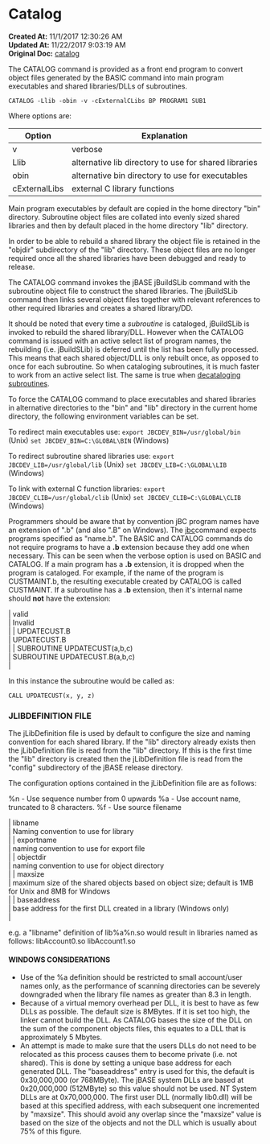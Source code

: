 # Catalog

**Created At:** 11/1/2017 12:30:26 AM  
**Updated At:** 11/22/2017 9:03:19 AM  
**Original Doc:** [catalog](https://docs.jbase.com/49435-compilation/catalog)  


The CATALOG command is provided as a front end program to convert object files generated by the BASIC command into main program executables and shared libraries/DLLs of subroutines.

```
CATALOG -Llib -obin -v -cExternalCLibs BP PROGRAM1 SUB1
```

Where options are:


| Option<br> | Explanation<br> |
| --- | --- |
| v<br> | verbose<br> |
| Llib<br> | alternative lib directory to use for shared libraries<br> |
| obin<br> | alternative bin directory to use for executables<br> |
| cExternalLibs<br> | external C library functions<br> |


Main program executables by default are copied in the home directory "bin" directory. Subroutine object files are collated into evenly sized shared libraries and then by default placed in the home directory "lib" directory.

In order to be able to rebuild a shared library the object file is retained in the "objdir" subdirectory of the "lib" directory. These object files are no longer required once all the shared libraries have been debugged and ready to release.

The CATALOG command invokes the jBASE jBuildSLib command with the subroutine object file to construct the shared libraries. The jBuildSLib command then links several object files together with relevant references to other required libraries and creates a shared library/DD.

It should be noted that every time a *subroutine* is cataloged, jBuildSLib is invoked to rebuild the shared library/DLL. However when the CATALOG command is issued with an active select list of program names, the rebuilding (i.e. jBuildSLib) is deferred until the list has been fully processed. This means that each shared object/DLL is only rebuilt once, as opposed to once for each subroutine. So when cataloging subroutines, it is much faster to work from an active select list. The same is true when [decataloging subroutines](decatalog).

To force the CATALOG command to place executables and shared libraries in alternative directories to the "bin" and "lib" directory in the current home directory, the following environment variables can be set.

To redirect main executables use:
`export JBCDEV_BIN=/usr/global/bin` (Unix)
`set JBCDEV_BIN=C:\GLOBAL\BIN` (Windows)

To redirect subroutine shared libraries use:
`export JBCDEV_LIB=/usr/global/lib` (Unix)
`set JBCDEV_LIB=C:\GLOBAL\LIB` (Windows)

To link with external C function libraries:
`export JBCDEV_CLIB=/usr/global/clib` (Unix)
`set JBCDEV_CLIB=C:\GLOBAL\CLIB` (Windows)

Programmers should be aware that by convention jBC program names have an extension of ".b" (and also ".B" on Windows). The [jbc](https://www.jbase.com/r5/knowledgebase/manuals/3.0/30manpages/man/sup42_JBC.htm)command expects programs specified as "name.b". The BASIC and CATALOG commands do not require programs to have a **.b** extension because they add one when necessary. This can be seen when the verbose option is used on BASIC and CATALOG. If a main program has a **.b** extension, it is dropped when the program is cataloged. For example, if the name of the program is CUSTMAINT.b, the resulting executable created by CATALOG is called CUSTMAINT. If a subroutine has a **.b** extension, then it's internal name should **not** have the extension:


| valid<br> | Invalid<br> |
| UPDATECUST.B<br> | UPDATECUST.B<br> |
| SUBROUTINE UPDATECUST(a,b,c)<br> | SUBROUTINE UPDATECUST.B(a,b,c)<br> |


In this instance the subroutine would be called as:

```
CALL UPDATECUST(x, y, z)
```



### JLIBDEFINITION FILE

The jLibDefinition file is used by default to configure the size and naming convention for each shared library. If the "lib" directory already exists then the jLibDefinition file is read from the "lib" directory. If this is the first time the "lib" directory is created then the jLibDefinition file is read from the "config" subdirectory of the jBASE release directory.

The configuration options contained in the jLibDefinition file are as follows:

%n - Use sequence number from 0 upwards
%a - Use account name, truncated to 8 characters.
%f - Use source filename


| libname<br> | Naming convention to use for library<br> |
| exportname<br> | naming convention to use for export file<br> |
| objectdir<br> | naming convention to use for object directory<br> |
| maxsize<br> | maximum size of the shared objects based on object size; default is 1MB for Unix and 8MB for Windows<br> |
| baseaddress<br> | base address for the first DLL created in a library (Windows only)<br> |


e.g. a "libname" definition of lib%a%n.so would result in libraries named as follows:
libAccount0.so
libAccount1.so



#### WINDOWS CONSIDERATIONS

- Use of the %a definition should be restricted to small account/user names only, as the performance of scanning directories can be severely downgraded when the library file names as greater than 8.3 in length.
- Because of a virtual memory overhead per DLL, it is best to have as few DLLs as possible. The default size is 8MBytes. If it is set too high, the linker cannot build the DLL. As CATALOG bases the size of the DLL on the sum of the component objects files, this equates to a DLL that is approximately 5 Mbytes.
- An attempt is made to make sure that the users DLLs do not need to be relocated as this process causes them to become private (i.e. not shared). This is done by setting a unique base address for each generated DLL. The "baseaddress" entry is used for this, the default is 0x30,000,000 (or 768MByte). The jBASE system DLLs are based at 0x20,000,000 (512MByte) so this value should not be used. NT System DLLs are at 0x70,000,000. The first user DLL (normally lib0.dll) will be based at this specified address, with each subsequent one incremented by "maxsize". This should avoid any overlap since the "maxsize" value is based on the size of the objects and not the DLL which is usually about 75% of this figure.

